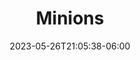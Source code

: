 ---
title: "Minions"
date: 2023-05-26T21:05:38-06:00
slug: ""
description: ""
keywords: []
draft: true
tags: []
math: false
toc: true
---